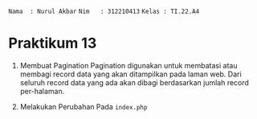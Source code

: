 `Nama  : Nurul Akbar`
`Nim   : 312210413`
`Kelas : TI.22.A4`

# **Praktikum 13**

1. Membuat Pagination 
Pagination digunakan untuk membatasi atau membagi record data yang akan ditampilkan pada
laman web. Dari seluruh record data yang ada akan dibagi berdasarkan jumlah record
per-halaman.

2. Melakukan Perubahan Pada `index.php`


